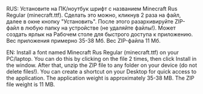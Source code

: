 RUS: 
Установите на ПК/ноутбук шрифт с названием Minecraft Rus Regular (minecraft.ttf). 
Сделать это можно, кликнув 2 раза на файл, далее в окне кнопку "Установить". 
После этого разархивируйте ZIP-файл в любую папку на устройстве (не удаляйте файлы!). 
Может создать ярлык на Рабочем столе для быстрого доступа к приложению. 
Вес приложения примерно 35-38 Мб. 
Вес ZIP-файла 11 Мб. 

EN: 
Install a font named Minecraft Rus Regular (minecraft.ttf) on your PC/laptop. 
You can do this by clicking on the file 2 times, then click Install in the window. 
After that, unzip the ZIP file to any folder on your device (do not delete files!). 
You can create a shortcut on your Desktop for quick access to the application. 
The application weight is approximately 35-38 MB. 
The ZIP file weight is 11 MB. 
